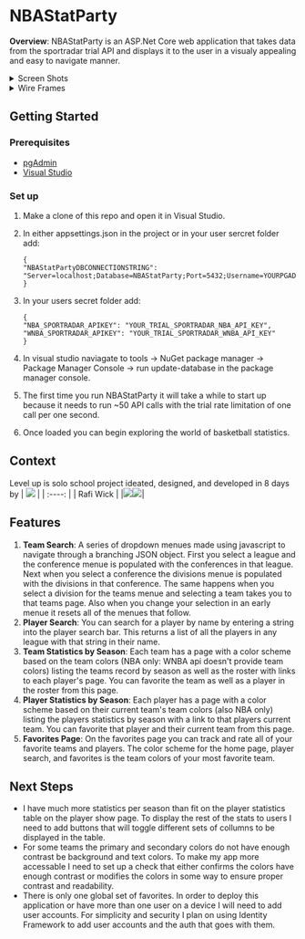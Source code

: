 # NBAStatParty

**Overview**: NBAStatParty is an ASP.Net Core web application that takes data from the sportradar trial API and displays it to the user in a visualy appealing and easy to navigate manner.

<details><summary>Screen Shots</summary>
<img width="487" alt="Screenshot 2023-12-11 102031" src="https://github.com/RafiWick/NBAStatParty/assets/130600943/58078743-a80a-4c26-adc5-37899b76d310">
<img width="476" alt="Screenshot 2023-12-11 102101" src="https://github.com/RafiWick/NBAStatParty/assets/130600943/28894904-97b1-490e-a68f-de56b2631c40">
<img width="478" alt="Screenshot 2023-12-11 102121" src="https://github.com/RafiWick/NBAStatParty/assets/130600943/8dc48bcc-c96b-450e-b99b-febdf65b7d39">
<img width="478" alt="Screenshot 2023-12-11 102154" src="https://github.com/RafiWick/NBAStatParty/assets/130600943/42246ee7-58d5-4069-aac2-cd1c8d43fda8">

</details>

<details><summary>Wire Frames</summary>
  <img width="1000" height="750" alt="image" src="https://github.com/RafiWick/NBAStatParty/assets/130600943/815242f6-f79b-4f5b-9f6f-5acb20fa74e0">

</details>

## Getting Started

### Prerequisites
* [pgAdmin](https://www.pgadmin.org/)
* [Visual Studio](https://visualstudio.microsoft.com/)

### Set up
1. Make a clone of this repo and open it in Visual Studio.
2. In either appsettings.json in the project or in your user sercret folder add:
   ```
   {
   "NBAStatPartyDBCONNECTIONSTRING": "Server=localhost;Database=NBAStatParty;Port=5432;Username=YOURPGADMINUSERNAME;Password=YOURPGADMINPASSWORD",
   }
   ```
3. In your users secret folder add:
   ```
   {
   "NBA_SPORTRADAR_APIKEY": "YOUR_TRIAL_SPORTRADAR_NBA_API_KEY",
   "WNBA_SPORTRADAR_APIKEY": "YOUR_TRIAL_SPORTRADAR_WNBA_API_KEY"
   }
   ```
4. In visual studio naviagate to tools -> NuGet package manager -> Package Manager Console -> run update-database in the package manager console.
      
5. The first time you run NBAStatParty it will take a while to start up because it needs to run ~50 API calls with the trial rate limitation of one call per one second.
6. Once loaded you can begin exploring the world of basketball statistics.

## Context
Level up is solo school project ideated, designed, and developed in 8 days by
| <img src="https://github.com/RafiWick.png?"> |
| :----: |
| Rafi Wick |
|<a href="https://www.linkedin.com/in/raphael-wick-285489197/"><img src="https://img.shields.io/badge/LinkedIn-0077B5?style=for-the-badge&logo=linkedin&logoColor=white"></img></a><a href="https://github.com/RafiWick"><img src="https://img.shields.io/badge/GitHub-100000?style=for-the-badge&logo=github&logoColor=white"></img></a>|

## Features
1. **Team Search**: A series of dropdown menues made using javascript to navigate through a branching JSON object. First you select a league and the conference menue is populated with the conferences in that league. Next when you select a conference the divisions menue is populated with the divisions in that conference. The same happens when you select a division for the teams menue and selecting a team takes you to that teams page. Also when you change your selection in an early menue it resets all of the menues that follow.
2. **Player Search**: You can search for a player by name by entering a string into the player search bar. This returns a list of all the players in any league with that string in their name.
3. **Team Statistics by Season**: Each team has a page with a color scheme based on the team colors (NBA only: WNBA api doesn't provide team colors) listing the teams record by season as well as the roster with links to each player's page. You can favorite the team as well as a player in the roster from this page.
4. **Player Statistics by Season**: Each player has a page with a color scheme based on their current team's team colors (also NBA only) listing the players statistics by season with a link to that players current team. You can favorite that player and their current team from this page.
5. **Favorites Page**: On the favorites page you can track and rate all of your favorite teams and players. The color scheme for the home page, player search, and favorites is the team colors of your most favorite team.

## Next Steps
* I have much more statistics per season than fit on the player statistics table on the player show page. To display the rest of the stats to users I need to add buttons that will toggle different sets of collumns to be displayed in the table.
* For some teams the primary and secondary colors do not have enough contrast be background and text colors. To make my app more accessable I need to set up a check that either confirms the colors have enough contrast or modifies the colors in some way to ensure proper contrast and readability.
* There is only one global set of favorites. In order to deploy this application or have more than one user on a device I will need to add user accounts. For simplicity and security I plan on using Identity Framework to add user accounts and the auth that goes with them.
